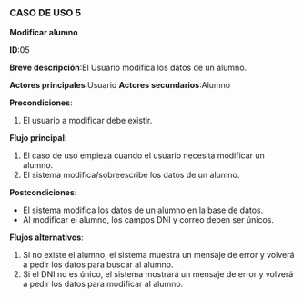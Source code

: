### CASO DE USO 5

**Modificar alumno**

**ID**:05

**Breve descripción**:El Usuario modifica los datos de un alumno.

**Actores principales**:Usuario
**Actores secundarios**:Alumno

**Precondiciones**:

1. El usuario a modificar debe existir.


**Flujo principal**:

1. El caso de uso empieza cuando el usuario necesita modificar un alumno.
2. El sistema modifica/sobreescribe los datos de un alumno.

**Postcondiciones**:

* El sistema modifica los datos de un alumno en la base de datos.
* Al modificar el alumno, los campos DNI y correo deben ser únicos. 

**Flujos alternativos**:

1. Si no existe el alumno, el sistema muestra un mensaje de error y volverá a pedir los datos para buscar al alumno.
2. Si el DNI no es único, el sistema mostrará un mensaje de error y volverá a pedir los datos para modificar al alumno.
